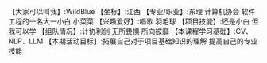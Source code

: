 【大家可以叫我】:WildBlue
【坐标】:江西
【专业/职业】:东理 计算机协会 软件工程的一名大一小白 小菜菜
【兴趣爱好】:唱歌 羽毛球
【项目技能】:还是小白 但我可以学
【组队情况】:计协利剑 无所畏惧 所向披靡
【本课程学习基础】:CV、NLP、LLM
【本期活动目标】:拓展自己对于项目基础知识的理解 提高自己的专业技能
